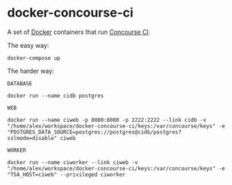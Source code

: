 # docker-concourse-ci

A set of [Docker](https://www.docker.com/) containers that run [Concourse CI](https://concourse.ci/).

The easy way:
```text
docker-compose up
```

The harder way:
```text
DATABASE

docker run --name cidb postgres

WEB

docker run --name ciweb -p 8080:8080 -p 2222:2222 --link cidb -v "/home/alex/workspace/docker-concourse-ci/keys:/var/concourse/keys" -e "POSTGRES_DATA_SOURCE=postgres://postgres@cidb/postgres?sslmode=disable" ciweb

WORKER

docker run --name ciworker --link ciweb -v "/home/alex/workspace/docker-concourse-ci/keys:/var/concourse/keys" -e "TSA_HOST=ciweb" --privileged ciworker
```



